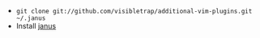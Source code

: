  * `git clone git://github.com/visibletrap/additional-vim-plugins.git ~/.janus`
 * Install [janus](https://github.com/carlhuda/janus)
 